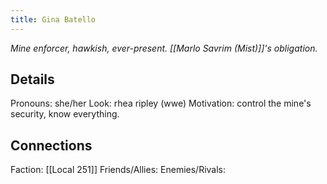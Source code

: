```yaml
---
title: Gina Batello
---
```


*Mine enforcer, hawkish, ever-present. [[Marlo Savrim (Mist)]]'s obligation.*
## Details
Pronouns: she/her
Look: rhea ripley (wwe)
Motivation: control the mine's security, know everything.
## Connections
Faction: [[Local 251]]
Friends/Allies:
Enemies/Rivals: